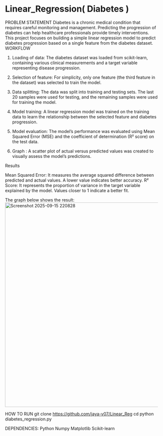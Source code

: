 # Linear_Regression( Diabetes )
PROBLEM STATEMENT 
Diabetes is a chronic medical condition that requires careful monitoring and management. Predicting the progression of diabetes can help healthcare professionals provide timely interventions. This project focuses on building a simple linear regression model to predict diabetes progression based on a single feature from the diabetes dataset.
WORKFLOW
1.  Loading of data:
The diabetes dataset was loaded from scikit-learn, containing various clinical measurements and a target variable representing disease progression.

2. Selection of feature:
For simplicity, only one feature (the third feature in the dataset) was selected to train the model.

3. Data splitting:
The data was split into training and testing sets. The last 20 samples were used for testing, and the remaining samples were used for training the model.

4. Model training:
A linear regression model was trained on the training data to learn the relationship between the selected feature and diabetes progression.

5. Model evaluation:
The model’s performance was evaluated using Mean Squared Error (MSE) and the coefficient of determination (R² score) on the test data.

6. Graph :
A scatter plot of actual versus predicted values was created to visually assess the model’s predictions.

Results

Mean Squared Error: It measures the average squared difference between predicted and actual values. A lower value indicates better accuracy.
R² Score: It represents the proportion of variance in the target variable explained by the model. Values closer to 1 indicate a better fit.

The graph below shows the result:
<img width="790" height="674" alt="Screenshot 2025-09-15 220828" src="https://github.com/user-attachments/assets/c1e40e04-ba34-49e5-bb8c-4586dbf76901" />

HOW TO RUN
git clone https://github.com/jaya-v07/Linear_Reg
cd <repository-folder>
python diabetes_regression.py

DEPENDENCIES:
Python
Numpy
Matplotlib
Scikit-learn
